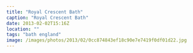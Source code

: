 ```yaml
---
title: "Royal Crescent Bath"
caption: "Royal Crescent Bath"
date: 2013-02-02T15:16Z
location: ""
tags: "bath england"
image: /images/photos/2013/02/0cc874843ef18c90e7e7419f0df01d22.jpg
---
```


